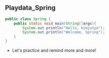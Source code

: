 ## Playdata_Spring

```java
public class Spring {
    public static void main(String[]args){
        System.out.println("Hello, kimjunyo");
        System.out.println("Welcome, Spring");
    }
}
```
- Let's practice and remind more and more!